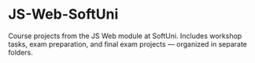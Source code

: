 # JS-Web-SoftUni
Course projects from the JS Web module at SoftUni. Includes workshop tasks, exam preparation, and final exam projects — organized in separate folders.
